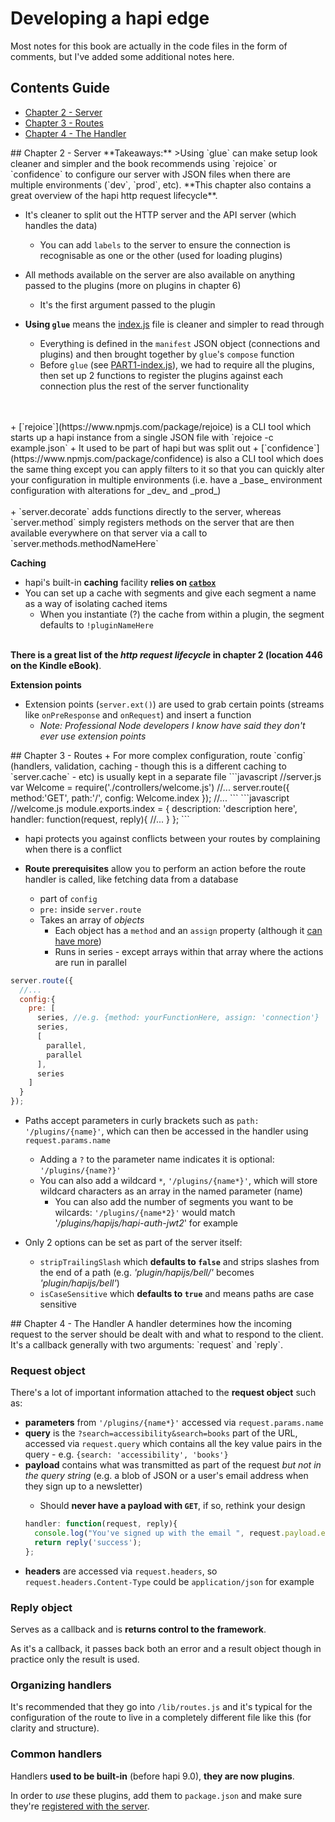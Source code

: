 # Developing a hapi edge

Most notes for this book are actually in the code files in the form of comments, but I've added some additional notes here.

## Contents Guide
+ [Chapter 2 - Server](#chapter2)
+ [Chapter 3 - Routes](#chapter3)
+ [Chapter 4 - The Handler](#chapter4)

<a name="chapter2"/>
## Chapter 2 - Server
**Takeaways:**
>Using `glue` can make setup look cleaner and simpler and the book recommends using `rejoice` or `confidence` to configure our server with JSON files when there are multiple environments (`dev`, `prod`, etc).   
**This chapter also contains a great overview of the hapi http request lifecycle**.

+ It's cleaner to split out the HTTP server and the API server (which handles the data)
  + You can add `labels` to the server to ensure the connection is recognisable as one or the other (used for loading plugins)
+ All methods available on the server are also available on anything passed to the plugins  (more on plugins in chapter 6)
  + It's the first argument passed to the plugin
  
+ **Using `glue`** means the [index.js](./ch2-server/index.js) file is cleaner and simpler to read through
  + Everything is defined in the `manifest` JSON object (connections and plugins) and then brought together by `glue`'s `compose` function
  + Before `glue` (see [PART1-index.js](./ch2-server/PART1-index.js)), we had to require all the plugins, then set up 2 functions to register the plugins against each connection plus the rest of the server functionality
<br/>
<br/>
+ [`rejoice`](https://www.npmjs.com/package/rejoice) is a CLI tool which starts up a hapi instance from a single JSON file with `rejoice -c example.json`
  + It used to be part of hapi but was split out
+ [`confidence`](https://www.npmjs.com/package/confidence) is also a CLI tool which does the same thing except you can apply filters to it so that you can quickly alter your configuration in multiple environments (i.e. have a _base_ environment configuration with alterations for _dev_ and _prod_)
<br/>
<br/>
+ `server.decorate` adds functions directly to the server, whereas `server.method` simply registers methods on the server that are then available everywhere on that server via a call to `server.methods.methodNameHere`
<br/>

**Caching**
+ hapi's built-in **caching** facility **relies on [`catbox`](https://www.npmjs.com/package/catbox)**
+ You can set up a cache with segments and give each segment a name as a way of isolating cached items
  + When you instantiate (?) the cache from within a plugin, the segment defaults to `!pluginNameHere`
<br/><br/>

**There is a great list of the _http request lifecycle_ in chapter 2 (location 446 on the Kindle eBook)**.

**Extension points**
+ Extension points (`server.ext()`) are used to grab certain points (streams like `onPreResponse` and `onRequest`) and insert a function
  + _Note: Professional Node developers I know have said they don't ever use extension points_
  
<a name="chapter3"/>
## Chapter 3 - Routes
+ For more complex configuration, route `config` (handlers, validation, caching - though this is a different caching to `server.cache` - etc) is usually kept in a separate file
```javascript
//server.js
var Welcome = require('./controllers/welcome.js')
//...
server.route({
    method:'GET',
    path:'/',
    config: Welcome.index
});
//...
```
```javascript
//welcome.js
module.exports.index = {
    description: 'description here',
    handler: function(request, reply){
    //...
  }
};
```

+ hapi protects you against conflicts between your routes by complaining when there is a conflict

+ **Route prerequisites** allow you to perform an action before the route handler is called, like fetching data from a database
  + part of `config`
  + `pre:` inside `server.route`
  + Takes an array of _objects_
    + Each object has a `method` and an `assign` property (although it [can have more](http://hapijs.com/api#route-prerequisites))
    + Runs in series - except arrays within that array where the actions are run in parallel

```javascript
server.route({
  //...
  config:{
    pre: [
      series, //e.g. {method: yourFunctionHere, assign: 'connection'}
      series,
      [
        parallel, 
        parallel
      ],
      series
    ]
  }
});
```
+ Paths accept parameters in curly brackets such as `path: '/plugins/{name}'`, which can then be accessed in the handler using `request.params.name`
  + Adding a `?` to the parameter name indicates it is optional: `'/plugins/{name?}'`
  + You can also add a wildcard `*`, `'/plugins/{name*}'`, which will store wildcard characters as an array in the named parameter (name)
    + You can also add the number of segments you want to be wilcards: `'/plugins/{name*2}'` would match '_/plugins/hapijs/hapi-auth-jwt2_' for example
  
+ Only 2 options can be set as part of the server itself:
  + `stripTrailingSlash` which **defaults to `false`** and strips slashes from the end of a path (e.g. _'plugin/hapijs/bell/'_ becomes _'plugin/hapijs/bell'_)
  + `isCaseSensitive` which **defaults to `true`** and means paths are case sensitive 
  
<a name="chapter4"/>
## Chapter 4 - The Handler
A handler determines how the incoming request to the server should be dealt with and what to respond to the client. It's a callback generally with two arguments: `request` and `reply`.

### Request object
There's a lot of important information attached to the **request object** such as:
+ **parameters** from `'/plugins/{name*}'` accessed via `request.params.name`
+ **query** is the `?search=accessibility&search=books` part of the URL, accessed via `request.query` which contains all the key value pairs in the query - e.g. `{search: 'accessibility', 'books'}`
+ **payload** contains what was transmitted as part of the request _but not in the query string_ (e.g. a blob of JSON or a user's email address when they sign up to a newsletter)
  + Should **never have a payload with `GET`**, if so, rethink your design
  ```javascript
  handler: function(request, reply){
    console.log("You've signed up with the email ", request.payload.email);
    return reply('success');
  };
  ```
+ **headers** are accessed via `request.headers`, so `request.headers.Content-Type` could be `application/json` for example 

### Reply object
Serves as a callback and is **returns control to the framework**.

As it's a callback, it passes back both an error and a result object though in practice only the result is used.

### Organizing handlers
It's recommended that they go into `/lib/routes.js` and it's typical for the configuration of the route to live in a completely different file like this (for clarity and structure).

### Common handlers
Handlers **used to be built-in** (before hapi 9.0), **they are now plugins**.

In order to _use_ these plugins, add them to `package.json` and make sure they're [registered with the server](http://hapijs.com/api#serverregisterplugins-options-callback).



